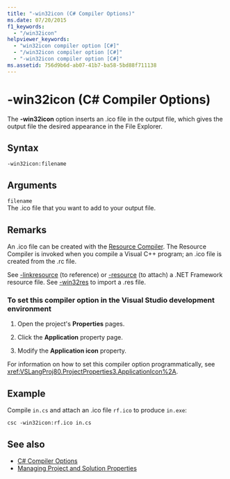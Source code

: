 ```yaml
---
title: "-win32icon (C# Compiler Options)"
ms.date: 07/20/2015
f1_keywords: 
  - "/win32icon"
helpviewer_keywords: 
  - "win32icon compiler option [C#]"
  - "/win32icon compiler option [C#]"
  - "-win32icon compiler option [C#]"
ms.assetid: 756d9b6d-ab07-41b7-ba58-5bd88f711138
---
```

# -win32icon (C# Compiler Options)
The **-win32icon** option inserts an .ico file in the output file, which gives the output file the desired appearance in the File Explorer.  
  
## Syntax  
  
```console  
-win32icon:filename  
```  
  
## Arguments  
 `filename`  
 The .ico file that you want to add to your output file.  
  
## Remarks  
 An .ico file can be created with the [Resource Compiler](/windows/desktop/menurc/resource-compiler). The Resource Compiler is invoked when you compile a Visual C++ program; an .ico file is created from the .rc file.  
  
 See [-linkresource](./linkresource-compiler-option.md) (to reference) or [-resource](./resource-compiler-option.md) (to attach) a .NET Framework resource file. See [-win32res](./win32res-compiler-option.md) to import a .res file.  
  
### To set this compiler option in the Visual Studio development environment  
  
1. Open the project's **Properties** pages.  
  
2. Click the **Application** property page.  
  
3. Modify the **Application icon** property.  
  
 For information on how to set this compiler option programmatically, see <xref:VSLangProj80.ProjectProperties3.ApplicationIcon%2A>.  
  
## Example  
 Compile `in.cs` and attach an .ico file `rf.ico` to produce `in.exe`:  
  
```console  
csc -win32icon:rf.ico in.cs  
```  
  
## See also

- [C# Compiler Options](./index.md)
- [Managing Project and Solution Properties](/visualstudio/ide/managing-project-and-solution-properties)
